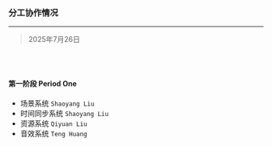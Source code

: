 ### 分工协作情况
---

> 2025年7月26日

<br>
<br>

#### 第一阶段 Period One

+ 场景系统 `Shaoyang Liu`
+ 时间同步系统 `Shaoyang Liu`
+ 资源系统 `Qiyuan Liu`
+ 音效系统 `Teng Huang`


